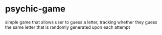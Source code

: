 # psychic-game
simple game that allows user to guess a letter, tracking whether they guess the same letter that is randomly generated upon each attempt
